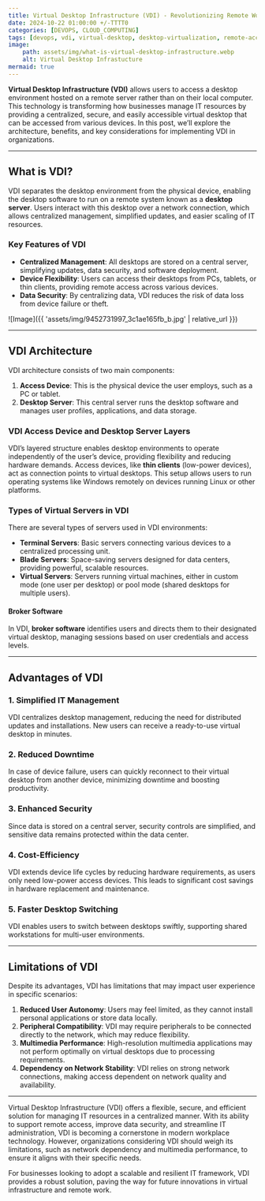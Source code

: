 ```yaml
--- 
title: Virtual Desktop Infrastructure (VDI) - Revolutionizing Remote Work and IT Management
date: 2024-10-22 01:00:00 +/-TTTT0
categories: [DEVOPS, CLOUD_COMPUTING]
tags: [devops, vdi, virtual-desktop, desktop-virtualization, remote-access, centralized-management, it-infrastructure, thin-clients, data-security, device-flexibility, broker-software, cost-efficiency, virtual-servers, blade-servers, terminal-servers, remote-work]
image:
    path: assets/img/what-is-virtual-desktop-infrastructure.webp
    alt: Virtual Desktop Infrastucture
mermaid: true
---
```


**Virtual Desktop Infrastructure (VDI)** allows users to access a desktop environment hosted on a remote server rather than on their local computer. This technology is transforming how businesses manage IT resources by providing a centralized, secure, and easily accessible virtual desktop that can be accessed from various devices. In this post, we’ll explore the architecture, benefits, and key considerations for implementing VDI in organizations.

---

## What is VDI?

VDI separates the desktop environment from the physical device, enabling the desktop software to run on a remote system known as a **desktop server**. Users interact with this desktop over a network connection, which allows centralized management, simplified updates, and easier scaling of IT resources.

### Key Features of VDI

- **Centralized Management**: All desktops are stored on a central server, simplifying updates, data security, and software deployment.
- **Device Flexibility**: Users can access their desktops from PCs, tablets, or thin clients, providing remote access across various devices.
- **Data Security**: By centralizing data, VDI reduces the risk of data loss from device failure or theft.

![Image]({{ 'assets/img/9452731997_3c1ae165fb_b.jpg' | relative_url }})

---

## VDI Architecture

VDI architecture consists of two main components:

1. **Access Device**: This is the physical device the user employs, such as a PC or tablet.
2. **Desktop Server**: This central server runs the desktop software and manages user profiles, applications, and data storage.

### VDI Access Device and Desktop Server Layers

VDI’s layered structure enables desktop environments to operate independently of the user’s device, providing flexibility and reducing hardware demands. Access devices, like **thin clients** (low-power devices), act as connection points to virtual desktops. This setup allows users to run operating systems like Windows remotely on devices running Linux or other platforms.

### Types of Virtual Servers in VDI

There are several types of servers used in VDI environments:

- **Terminal Servers**: Basic servers connecting various devices to a centralized processing unit.
- **Blade Servers**: Space-saving servers designed for data centers, providing powerful, scalable resources.
- **Virtual Servers**: Servers running virtual machines, either in custom mode (one user per desktop) or pool mode (shared desktops for multiple users).

#### Broker Software

In VDI, **broker software** identifies users and directs them to their designated virtual desktop, managing sessions based on user credentials and access levels.

---

## Advantages of VDI

### 1. Simplified IT Management

VDI centralizes desktop management, reducing the need for distributed updates and installations. New users can receive a ready-to-use virtual desktop in minutes.

### 2. Reduced Downtime

In case of device failure, users can quickly reconnect to their virtual desktop from another device, minimizing downtime and boosting productivity.

### 3. Enhanced Security

Since data is stored on a central server, security controls are simplified, and sensitive data remains protected within the data center.

### 4. Cost-Efficiency

VDI extends device life cycles by reducing hardware requirements, as users only need low-power access devices. This leads to significant cost savings in hardware replacement and maintenance.

### 5. Faster Desktop Switching

VDI enables users to switch between desktops swiftly, supporting shared workstations for multi-user environments.

---

## Limitations of VDI

Despite its advantages, VDI has limitations that may impact user experience in specific scenarios:

1. **Reduced User Autonomy**: Users may feel limited, as they cannot install personal applications or store data locally.
2. **Peripheral Compatibility**: VDI may require peripherals to be connected directly to the network, which may reduce flexibility.
3. **Multimedia Performance**: High-resolution multimedia applications may not perform optimally on virtual desktops due to processing requirements.
4. **Dependency on Network Stability**: VDI relies on strong network connections, making access dependent on network quality and availability.

---
Virtual Desktop Infrastructure (VDI) offers a flexible, secure, and efficient solution for managing IT resources in a centralized manner. With its ability to support remote access, improve data security, and streamline IT administration, VDI is becoming a cornerstone in modern workplace technology. However, organizations considering VDI should weigh its limitations, such as network dependency and multimedia performance, to ensure it aligns with their specific needs.

For businesses looking to adopt a scalable and resilient IT framework, VDI provides a robust solution, paving the way for future innovations in virtual infrastructure and remote work.
